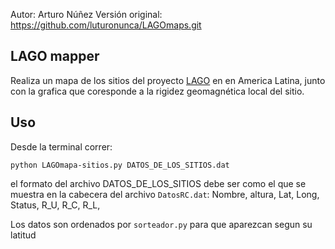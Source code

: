 Autor: Arturo Núñez
Versión original: https://github.com/luturonunca/LAGOmaps.git

<!---

      ___       ___           ___           ___
     /\__\     /\  \         /\  \         /\  \
    /:/  /    /::\  \       /::\  \       /::\  \
   /:/  /    /:/\:\  \     /:/\:\  \     /:/\:\  \
  /:/  /    /::\~\:\  \   /:/  \:\  \   /:/  \:\  \
 /:/__/    /:/\:\ \:\__\ /:/__/_\:\__\ /:/__/ \:\__\
 \:\  \    \/__\:\/:/  / \:\  /\ \/__/ \:\  \ /:/  /
  \:\  \        \::/  /   \:\ \:\__\    \:\  /:/  /
   \:\  \       /:/  /     \:\/:/  /     \:\/:/  /
    \:\__\     /:/  /       \::/  /       \::/  /
     \/__/ __ _\/__/__ _ _ __\/____   ___ _\/__/ 
        | '_ ` _ \ / _` | '_ \| '_ \ / _ \ '__|
        | | | | | | (_| | |_) | |_) |  __/ |
        |_| |_| |_|\__,_| .__/| .__/ \___|_|
                        | |   | |
                        |_|   |_|

--->

## LAGO mapper

Realiza un mapa de los sitios del proyecto [LAGO](http://lagoproject.net/) en en America Latina, junto con la grafica que coresponde a la rigidez geomagnética local del sitio. 

## Uso

Desde la terminal correr:

``python LAGOmapa-sitios.py DATOS_DE_LOS_SITIOS.dat``

el formato del archivo DATOS_DE_LOS_SITIOS debe ser como el que se muestra en la cabecera del archivo ``DatosRC.dat``: Nombre, altura, Lat, Long, Status, R_U, R_C, R_L,

Los datos son ordenados por ``sorteador.py`` para que aparezcan segun su latitud
